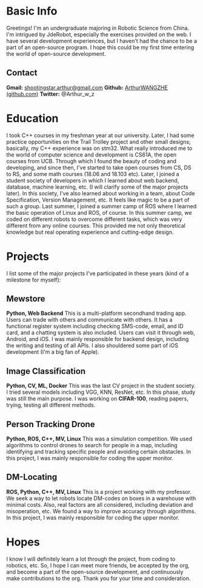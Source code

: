 # Basic Info
Greetings! I'm an undergraduate majoring in Robotic Science from China. I'm intrigued by JdeRobot, especially the exercises provided on the web. I have several development experiences, but I haven't had the chance to be a part of an open-source program. I hope this could be my first time entering the world of open-source development.

## Contact
**Gmail:** shootingstar.arthur@gmail.com
**Github:** [ArthurWANGZHE (github.com)](https://github.com/ArthurWANGZHE)
**Twitter:** @Arthur_w_z

# Education
I took C++ courses in my freshman year at our university. Later, I had some practice opportunities on the Trail Trolley project and other small designs; basically, my C++ experience was on stm32.
What really introduced me to the world of computer science and development is CS61A, the open courses from UCB. Through which I found the beauty of coding and developing, and since then, I've started to take open courses from CS, DS to RS, and some math courses (18.06 and 18.103 etc). Later, I joined a student society of developers in which I learned about web backend, database, machine learning, etc. (I will clarify some of the major projects later). In this society, I've also learned about working in a team, about Code Specification, Version Management, etc. It feels like magic to be a part of such a group.
Last summer, I joined a summer camp of ROS where I learned the basic operation of Linux and ROS, of course. In this summer camp, we coded on different robots to overcome different tasks, which was very different from any online courses. This provided me not only theoretical knowledge but real operating experience and cutting-edge design.

# Projects
I list some of the major projects I've participated in these years (kind of a milestone for myself):

## Mewstore
**Python, Web Backend**
This is a multi-platform secondhand trading app. Users can trade with others and communicate with others. It has a functional register system including checking SMS-code, email, and ID card, and a chatting system is also included. Users can visit it through web, Android, and iOS.
I was mainly responsible for backend design, including the writing and testing of all APIs. I also shouldered some part of iOS development (I'm a big fan of Apple).

## Image Classification
**Python, CV, ML, Docker**
This was the last CV project in the student society. I tried several models including VGG, KNN, ResNet, etc. In this phase, study was still the main purpose. I was working on **CIFAR-100**, reading papers, trying, testing all different methods.

## Person Tracking Drone
**Python, ROS, C++, MV, Linux**
This was a simulation competition. We used algorithms to control drones to search for people in a map, including identifying and tracking specific people and avoiding certain obstacles.
In this project, I was mainly responsible for coding the upper monitor.

## DM-Locating
**ROS, Python, C++, MV, Linux**
This is a project working with my professor. We seek a way to let robots locate DM-codes on boxes in a warehouse with minimal costs. Also, real factors are all considered, including deviation and misoperation, etc. We found a way to improve accuracy through algorithms.
In this project, I was mainly responsible for coding the upper monitor.

# Hopes
I know I will definitely learn a lot through the project, from coding to robotics, etc. So, I hope I can meet more friends, be accepted by the org, and become a part of the open-source development, and continuously make contributions to the org.
Thank you for your time and consideration.
